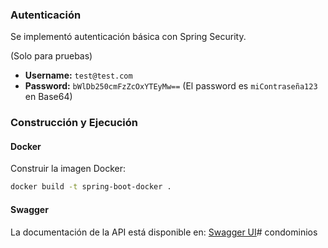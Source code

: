 ### Autenticación
Se implementó autenticación básica con Spring Security.

(Solo para pruebas)
- **Username:** `test@test.com`
- **Password:** `bWlDb250cmFzZcOxYTEyMw==` (El password es `miContraseña123` en Base64)

### Construcción y Ejecución

#### Docker

Construir la imagen Docker:
```bash
docker build -t spring-boot-docker .
```

#### Swagger

La documentación de la API está disponible en:
[Swagger UI](http://localhost:8080/swagger-ui.html)#   c o n d o m i n i o s  
 
